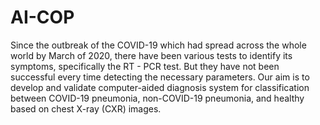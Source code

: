 # AI-COP
Since the outbreak of the COVID-19 which had spread across the whole world by March of 2020, there have been various tests to identify its symptoms, specifically the RT - PCR test. But they have not been successful every time detecting the necessary parameters.
Our aim is to develop and validate computer-aided diagnosis system for classification between COVID-19 pneumonia, non-COVID-19
pneumonia, and healthy based on chest X-ray (CXR) images.
